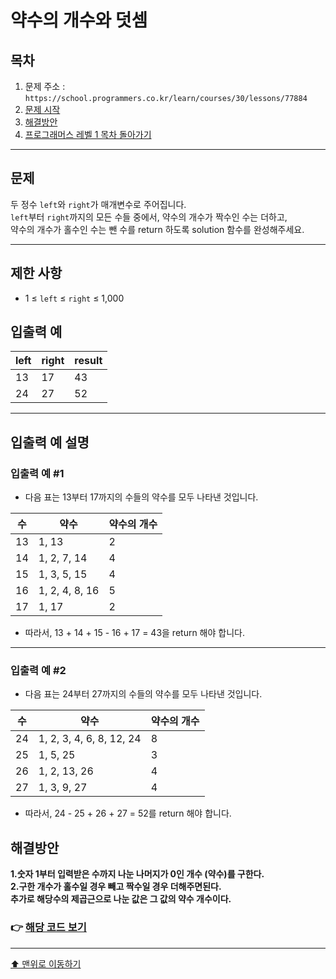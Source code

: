 # 약수의 개수와 덧셈

## 목차

1. 문제 주소 : `https://school.programmers.co.kr/learn/courses/30/lessons/77884`
2. [문제 시작](#문제)
3. [해결방안](#해결방안)
4. [프로그래머스 레벨 1 목차 돌아가기](../README.md)
___

## 문제

두 정수 `left`와 `right`가 매개변수로 주어집니다.<br>
`left`부터 `right`까지의 모든 수들 중에서, 약수의 개수가 짝수인 수는 더하고,<br>
약수의 개수가 홀수인 수는 뺀 수를 return 하도록 solution 함수를 완성해주세요.

___

## 제한 사항

+ 1 ≤ `left` ≤ `right` ≤ 1,000

## 입출력 예

| left | right | result |
|------|-------|--------|
| 13   | 17    | 43     |
| 24   | 27    | 52     |

___

## 입출력 예 설명

### 입출력 예 #1

+ 다음 표는 13부터 17까지의 수들의 약수를 모두 나타낸 것입니다.

| 수	                  | 약수               | 	약수의 개수 |
|---------------------|------------------|---------|
| 13| 	1, 13| 	2      |
| 14| 	1, 2, 7, 14	| 4       |
|  15| 	1, 3, 5, 15	| 4       |
| 16| 	1, 2, 4, 8, 16| 	5      |
| 17| 	1, 17| 	2      |

+ 따라서, 13 + 14 + 15 - 16 + 17 = 43을 return 해야 합니다.

---

### 입출력 예 #2

+ 다음 표는 24부터 27까지의 수들의 약수를 모두 나타낸 것입니다.

|수|	약수| 	약수의 개수 |
|---|---|---------|
|24|	1, 2, 3, 4, 6, 8, 12, 24| 	8      |
|25|	1, 5, 25| 	3      |
|26|	1, 2, 13, 26|	4|
|27|	1, 3, 9, 27|	4|

+ 따라서, 24 - 25 + 26 + 27 = 52를 return 해야 합니다.

## 해결방안
**1.숫자 1부터 입력받은 수까지 나눈 나머지가 0인 개수 (약수)를 구한다.** <br>
**2.구한 개수가 홀수일 경우 빼고 짝수일 경우 더해주면된다.** <br>
**추가로 해당수의 제곱근으로 나눈 값은 그 값의 약수 개수이다.** <br>

### 👉 [해당 코드 보기](약수의개수와덧셈.java)

---

[⬆ 맨위로 이동하기](#약수의-개수와-덧셈)